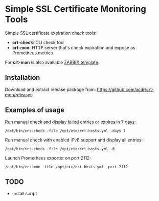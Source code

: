 # Simple SSL Certificate Monitoring Tools

Simple SSL certificate expiration check tools:
 - **crt-check**: CLI check tool
 - **crt-mon**: HTTP server that's check expiration and expose as Prometheus metrics

For **crt-mon** is also available [ZABBIX template](https://github.com/xcdr/crt-mon/tree/main/install/zabbix).

## Installation

Download and extract release package from: https://github.com/xcdr/crt-mon/releases.

## Examples of usage

Run manual check and display failed entries or expires in 7 days:

    /opt/bin/crt-check -file /opt/etc/crt-hosts.yml -days 7

Run manual check with enabled IPv6 support and display all entries:

    /opt/bin/crt-check -file /opt/etc/crt-hosts.yml -6

Launch Prometheus exporter on port 2112:

    /opt/bin/crt-mon -file /opt/etc/crt-hosts.yml -port 2112

## TODO
- Install script
